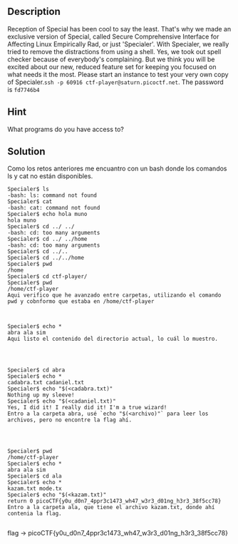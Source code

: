 ## Description

Reception of Special has been cool to say the least. That's why we made an exclusive version of Special, called Secure Comprehensive Interface for Affecting Linux Empirically Rad, or just 'Specialer'. With Specialer, we really tried to remove the distractions from using a shell. Yes, we took out spell checker because of everybody's complaining. But we think you will be excited about our new, reduced feature set for keeping you focused on what needs it the most. Please start an instance to test your very own copy of Specialer.`ssh -p 60916 ctf-player@saturn.picoctf.net`. The password is `fd7746b4`

## Hint

What programs do you have access to?

## Solution

Como los retos anteriores me encuantro con un bash donde los comandos ls y cat no están disponibles. 



```
Specialer$ ls 
-bash: ls: command not found
Specialer$ cat
-bash: cat: command not found
Specialer$ echo hola muno 
hola muno
Specialer$ cd ../ ../
-bash: cd: too many arguments
Specialer$ cd ../ ../home
-bash: cd: too many arguments
Specialer$ cd ../..
Specialer$ cd ../../home
Specialer$ pwd
/home
Specialer$ cd ctf-player/
Specialer$ pwd
/home/ctf-player
Aqui verifico que he avanzado entre carpetas, utilizando el comando pwd y cobnformo que estaba en /home/ctf-player



Specialer$ echo *
abra ala sim
Aqui listo el contenido del directorio actual, lo cuál lo muestro. 




Specialer$ cd abra
Specialer$ echo * 
cadabra.txt cadaniel.txt
Specialer$ echo "$(<cadabra.txt)"
Nothing up my sleeve!
Specialer$ echo "$(<cadaniel.txt)"
Yes, I did it! I really did it! I'm a true wizard!
Entro a la carpeta abra, usé `echo "$(<archivo)"` para leer los archivos, pero no encontre la flag ahí.




Specialer$ pwd
/home/ctf-player
Specialer$ echo *
abra ala sim
Specialer$ cd ala
Specialer$ echo *
kazam.txt mode.tx
Specialer$ echo "$(<kazam.txt)"
return 0 picoCTF{y0u_d0n7_4ppr3c1473_wh47_w3r3_d01ng_h3r3_38f5cc78}
Entro a la carpeta ala, que tiene el archivo kazam.txt, donde ahí contenia la flag. 


```


flag -> picoCTF{y0u_d0n7_4ppr3c1473_wh47_w3r3_d01ng_h3r3_38f5cc78}